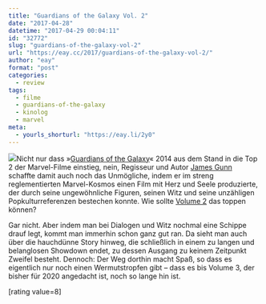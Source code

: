 ```yaml
---
title: "Guardians of the Galaxy Vol. 2"
date: "2017-04-28"
datetime: "2017-04-29 00:04:11"
id: "32772"
slug: "guardians-of-the-galaxy-vol-2"
url: "https://eay.cc/2017/guardians-of-the-galaxy-vol-2/"
author: "eay"
format: "post"
categories:
  - review
tags:
  - filme
  - guardians-of-the-galaxy
  - kinolog
  - marvel
meta:
  - yourls_shorturl: "https://eay.li/2y0"
---
```


![](https://eay.cc/uploads/2017/guardians-of-the-galaxy-vol2.jpg)Nicht nur dass »[Guardians of the Galaxy](http://www.imdb.com/title/tt2015381/)« 2014 aus dem Stand in die Top 2 der Marvel-Filme einstieg, nein, Regisseur und Autor [James Gunn](https://en.wikipedia.org/wiki/James_Gunn) schaffte damit auch noch das Unmögliche, indem er im streng reglementierten Marvel-Kosmos einen Film mit Herz und Seele produzierte, der durch seine ungewöhnliche Figuren, seinen Witz und seine unzähligen Popkultur­referenzen bestechen konnte. Wie sollte [Volume 2](http://www.imdb.com/title/tt3896198/) das toppen können?

Gar nicht. Aber indem man bei Dialogen und Witz nochmal eine Schippe drauf legt, kommt man immerhin schon ganz gut ran. Da sieht man auch über die hauchdünne Story hinweg, die schließlich in einem zu langen und belanglosen Showdown endet, zu dessen Ausgang zu keinem Zeitpunkt Zweifel besteht. Dennoch: Der Weg dorthin macht Spaß, so dass es eigentlich nur noch einen Wermutstropfen gibt – dass es bis Volume 3, der bisher für 2020 angedacht ist, noch so lange hin ist.

\[rating value=8\]
